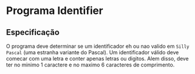 # Programa Identifier

## Especificação
O programa deve determinar se um identificador eh ou nao valido em `Silly Pascal` (uma estranha variante do Pascal). Um identificador válido deve comecar com uma letra e conter apenas letras ou digitos. Alem disso, deve ter no minimo 1 caractere e no maximo 6 caracteres de
comprimento.